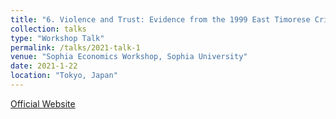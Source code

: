```yaml
---
title: "6. Violence and Trust: Evidence from the 1999 East Timorese Crisis"
collection: talks
type: "Workshop Talk"
permalink: /talks/2021-talk-1
venue: "Sophia Economics Workshop, Sophia University"
date: 2021-1-22
location: "Tokyo, Japan"
---
```


[Official Website](https://dept.sophia.ac.jp/econ/eng/research/old/)
